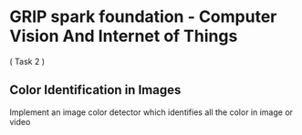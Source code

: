 # GRIP spark foundation - Computer Vision And Internet of Things
( Task 2 )</br>
## Color Identification in Images

Implement an image color detector which identifies all the color in image or video
